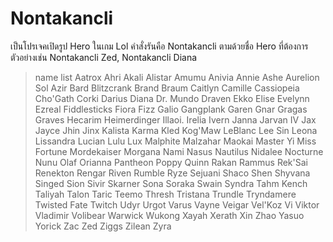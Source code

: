 # Nontakancli
เป็นโปรเจคเปิดรูป Hero ในเกม Lol
คำสั่งรันคือ Nontakancli ตามด้วยชื่อ Hero ที่ต้องการ
ตัวอย่างเช่น Nontakancli Zed, Nontakancli Diana
>name list
Aatrox
Ahri
Akali
Alistar
Amumu
Anivia
Annie
Ashe
Aurelion Sol
Azir
Bard
Blitzcrank
Brand
Braum
Caitlyn
Camille
Cassiopeia
Cho'Gath
Corki
Darius
Diana
Dr. Mundo
Draven
Ekko
Elise
Evelynn
Ezreal
Fiddlesticks
Fiora
Fizz
Galio
Gangplank
Garen
Gnar
Gragas
Graves
Hecarim
Heimerdinger
Illaoi.
Irelia
Ivern
Janna
Jarvan IV
Jax
Jayce
Jhin
Jinx
Kalista
Karma
Kled
Kog'Maw
LeBlanc
Lee Sin
Leona
Lissandra
Lucian
Lulu
Lux
Malphite
Malzahar
Maokai
Master Yi
Miss Fortune
Mordekaiser
Morgana
Nami
Nasus
Nautilus
Nidalee
Nocturne
Nunu
Olaf
Orianna
Pantheon
Poppy
Quinn
Rakan
Rammus
Rek'Sai
Renekton
Rengar
Riven
Rumble
Ryze
Sejuani
Shaco
Shen
Shyvana
Singed
Sion
Sivir
Skarner
Sona
Soraka
Swain
Syndra
Tahm Kench
Taliyah
Talon
Taric
Teemo
Thresh
Tristana
Trundle
Tryndamere
Twisted Fate
Twitch
Udyr
Urgot
Varus
Vayne
Veigar
Vel'Koz
Vi
Viktor
Vladimir
Volibear
Warwick
Wukong
Xayah
Xerath
Xin Zhao
Yasuo
Yorick
Zac
Zed
Ziggs
Zilean
Zyra

